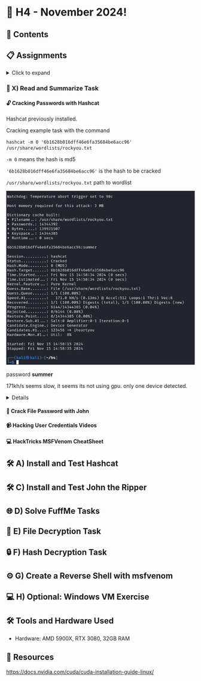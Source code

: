 <a name="h4---november-2024"></a>
# 📆 H4 - November 2024!

<a name="contents"></a>
## 📑 Contents

<a name="assignments"></a>
## 📋 Assignments

<details> <summary>Click to expand</summary>
X) Read and Summarize

Karvinen 2022: Cracking Passwords with Hashcat
Karvinen 2023: Crack File Password With John
Santos et al 2017: Hacking User Credentials (30 min)
Polop et al 2024: HackTricks: MSFVenom - CheatSheet
A) Install and Test Hashcat

Install Hashcat and test it by cracking a sample password.
C) Install and Test John the Ripper

Install John the Ripper and test it by cracking the password of a sample file.
D) FuffMe

Install the FuffMe practice target locally. Solve:
Basic Content Discovery
Content Discovery With Recursion
Content Discovery With File Extensions
No 404 Status
Param Mining
Rate Limited
Subdomains - Virtual Host Enumeration
E) File

Crack the encryption of a new file.
F) Hash

Crack the encryption of a new password hash.
G) Create a Reverse Shell with msfvenom

Create a reverse shell malware and connect using Metasploit.
H) Optional

Install a Windows VM and create a reverse shell program for it.
</details>


<a name="x-read-and-summarize-task"></a>
### 📝 X) Read and Summarize Task

<a name="cracking-passwords-with-hashcat"></a>
#### 🔓 Cracking Passwords with Hashcat

Hashcat previously installed.

Cracking example task with the command

```
hashcat -m 0 '6b1628b016dff46e6fa35684be6acc96' /usr/share/wordlists/rockyou.txt
```

`-m 0` means the hash is md5

`'6b1628b016dff46e6fa35684be6acc96'` is the hash to be cracked

`/usr/share/wordlists/rockyou.txt` path to wordlist

![alt text](image-15.png)

password **summer**

171kh/s seems slow, it seems its not using gpu. only one device detected. 

<details>

![alt text](image-16.png)

`hashcat -I` to see device info

![alt text](image-17.png)

installing nvidia drivers by following guide from:
https://docs.nvidia.com/cuda/cuda-installation-guide-linux/

```
wget https://developer.download.nvidia.com/compute/cuda/repos/<distro>/<arch>/cuda-keyring_1.1-1_all.deb
sudo dpkg -i cuda-keyring_1.1-1_all.deb
sudo apt-get update
sudo apt-get --allow-releaseinfo-change update
sudo apt-get install cuda-toolkit
sudo reboot
```

after reboot

```
export PATH=/usr/local/cuda-12.6/bin${PATH:+:${PATH}}
```

Still not showing up as working, trying to manually download from nvidia website 

https://www.nvidia.com/en-us/drivers/details/233004/

</details>

<a name="crack-file-password-with-john"></a>
#### 🔐 Crack File Password with John




<a name="hacking-user-credentials-videos"></a>
#### 📹 Hacking User Credentials Videos

<a name="hacktricks-msfvenom-cheatsheet"></a>
#### 💻 HackTricks MSFVenom CheatSheet

<a name="a-install-and-test-hashcat"></a>
## 🛠️ A) Install and Test Hashcat

<a name="c-install-and-test-john-the-ripper"></a>
## 🛠️ C) Install and Test John the Ripper

<a name="d-solve-fuffme-tasks"></a>
## 🌐 D) Solve FuffMe Tasks

<a name="e-file-decryption-task"></a>
## 📄 E) File Decryption Task

<a name="f-hash-decryption-task"></a>
## 🔒 F) Hash Decryption Task

<a name="g-create-a-reverse-shell-with-msfvenom"></a>
## ⚙️ G) Create a Reverse Shell with msfvenom

<a name="h-optional-windows-vm-exercise"></a>
## 💻 H) Optional: Windows VM Exercise

<a name="tools-and-hardware-used"></a>
## 🛠️ Tools and Hardware Used
- Hardware: AMD 5900X, RTX 3080, 32GB RAM

<a name="resources"></a>
## 📂 Resources

https://docs.nvidia.com/cuda/cuda-installation-guide-linux/